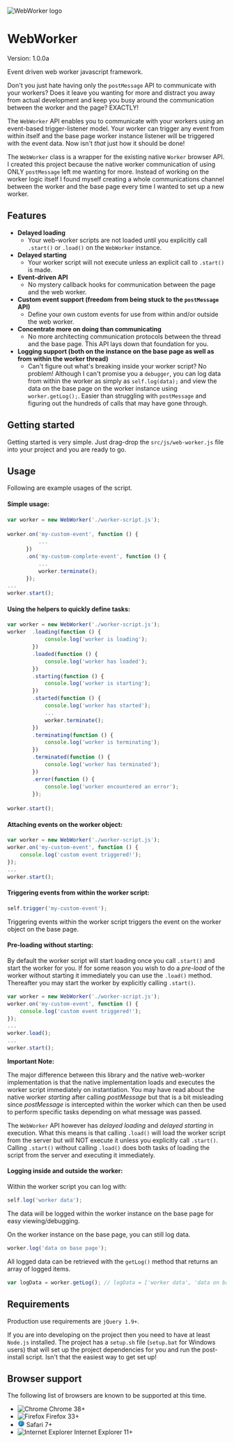 ![WebWorker logo](https://raw.githubusercontent.com/tanzeelkazi/webworker/master/img/webworker-logo-128.png)
# WebWorker

Version: 1.0.0a

Event driven web worker javascript framework.

Don't you just hate having only the `postMessage` API to communicate with your workers?
Does it leave you wanting for more and distract you away from actual development
and keep you busy around the communication between the worker and the page? EXACTLY!

The `WebWorker` API enables you to communicate with your workers using an event-based
trigger-listener model. Your worker can trigger any event from within itself and the base
page worker instance listener will be triggered with the event data.
Now isn't _that_ just how it should be done!

The `WebWorker` class is a wrapper for the existing native `Worker` browser API. I created this project
because the native worker communication of using ONLY `postMessage` left me wanting for more.
Instead of working on the worker logic itself I found myself creating a whole communications
channel between the worker and the base page every time I wanted to set up a new worker.


## Features
- **Delayed loading**
  - Your web-worker scripts are not loaded until you explicitly call `.start()` or `.load()` on the `WebWorker` instance.
- **Delayed starting**
  - Your worker script will not execute unless an explicit call to `.start()` is made.
- **Event-driven API**
  - No mystery callback hooks for communication between the page and the web worker.
- **Custom event support (freedom from being stuck to the `postMessage` API)**
  - Define your own custom events for use from within and/or outside the web worker.
- **Concentrate more on doing than communicating**
  - No more architecting communication protocols between the thread and the base page. This API lays down that foundation for you.
- **Logging support (both on the instance on the base page as well as from within the worker thread)**
  - Can't figure out what's breaking inside your worker script? No problem! Although I can't promise you a `debugger`, you can log data from within the worker as simply as `self.log(data);` and view the data on the base page on the worker instance using `worker.getLog();`. Easier than struggling with `postMessage` and figuring out the hundreds of calls that may have gone through.


## Getting started
Getting started is very simple. Just drag-drop the `src/js/web-worker.js` file into your project and you
are ready to go.

## Usage
Following are example usages of the script.

#### Simple usage:
```javascript
var worker = new WebWorker('./worker-script.js');

worker.on('my-custom-event', function () {
          ...
      })
      .on('my-custom-complete-event', function () {
          ...
          worker.terminate();
      });
...
worker.start();
```

#### Using the helpers to quickly define tasks:
```javascript
var worker = new WebWorker('./worker-script.js');
worker  .loading(function () {
            console.log('worker is loading');
        })
        .loaded(function () {
            console.log('worker has loaded');
        })
        .starting(function () {
            console.log('worker is starting');
        })
        .started(function () {
            console.log('worker has started');
            ...
            worker.terminate();
        })
        .terminating(function () {
            console.log('worker is terminating');
        })
        .terminated(function () {
            console.log('worker has terminated');
        })
        .error(function () {
            console.log('worker encountered an error');
        });

worker.start();
```

#### Attaching events on the worker object:
```javascript
var worker = new WebWorker('./worker-script.js');
worker.on('my-custom-event', function () {
    console.log('custom event triggered!');
});
...
worker.start();
```

#### Triggering events from within the worker script:
```javascript
self.trigger('my-custom-event');
```
Triggering events within the worker script triggers the event on the worker object on
the base page.

#### Pre-loading without starting:
By default the worker script will start loading once you call `.start()` and start the worker for you. If for some reason you wish to do a _pre-load_ of the worker without starting it immediately you can use the `.load()` method. Thereafter you may start the worker by explicitly calling `.start()`.
```javascript
var worker = new WebWorker('./worker-script.js');
worker.on('my-custom-event', function () {
    console.log('custom event triggered!');
});
...
worker.load();
...
worker.start();
```
**Important Note:**

The major difference between this library and the native web-worker implementation is that the native implementation loads and executes the worker script immediately on instantiation. You may have read about the native worker _starting_ after calling _postMessage_ but that is a bit misleading since _postMessage_ is intercepted within the worker which can then be used to perform specific tasks depending on what message was passed.

The `WebWorker` API however has _delayed loading_ and _delayed starting_ in execution. What this means is that calling `.load()` will load the worker script from the server but will NOT execute it unless you explicitly call `.start()`. Calling `.start()` without calling `.load()` does both tasks of loading the script from the server and executing it immediately.

#### Logging inside and outside the worker:
Within the worker script you can log with:
```javascript
self.log('worker data');
```
The data will be logged within the worker instance on the base page for easy viewing/debugging.

On the worker instance on the base page, you can still log data.
```javascript
worker.log('data on base page');
```
All logged data can be retrieved with the `getLog()` method that returns an array of logged items.
```javascript
var logData = worker.getLog(); // logData = ['worker data', 'data on base page']
```


## Requirements
Production use requirements are `jQuery 1.9+`.

If you are into developing on the project then you need to have at least `Node.js` installed.
The project has a `setup.sh` file (`setup.bat` for Windows users) that will set up the project
dependencies for you and run the post-install script. Isn't that the easiest way to get set
up!


## Browser support
The following list of browsers are known to be supported at this time.

- ![Chrome](https://raw.githubusercontent.com/alrra/browser-logos/master/chrome/chrome_16x16.png) Chrome 38+
- ![Firefox](https://raw.githubusercontent.com/alrra/browser-logos/master/firefox/firefox_16x16.png) Firefox 33+
- ![Safari](https://raw.githubusercontent.com/alrra/browser-logos/master/safari/safari_16x16.png) Safari 7+
- ![Internet Explorer](https://raw.githubusercontent.com/alrra/browser-logos/master/internet-explorer/internet-explorer_16x16.png) Internet Explorer 11+
